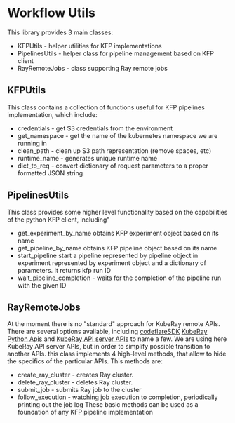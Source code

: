 # Workflow Utils

This library provides 3 main classes:
* KFPUtils - helper utilities for KFP implementations
* PipelinesUtils - helper class for pipeline management based on KFP client
* RayRemoteJobs - class supporting Ray remote jobs

## KFPUtils

This class contains a collection of functions useful for KFP pipelines implementation, which include: 
* credentials - get S3 credentials from the environment
* get_namespace - get the name of the kubernetes namespace we are running in
* clean_path - clean up S3 path representation (remove spaces, etc)
* runtime_name - generates unique runtime name
* dict_to_req - convert dictionary of request parameters to a proper formatted JSON string

## PipelinesUtils

This class provides some higher level functionality based on the capabilities of the python KFP client, including" 
* get_experiment_by_name obtains KFP experiment object based on its name
* get_pipeline_by_name obtains KFP pipeline object based on its name
* start_pipeline start a pipeline represented by pipeline object in experiment represented by experiment object and a 
dictionary of parameters. It returns kfp run ID
* wait_pipeline_completion - waits for the completion of the pipeline run with the given ID

## RayRemoteJobs

At the moment there is no "standard" approach for KubeRay remote APIs. There are several options available, 
including [codeflareSDK](https://github.com/project-codeflare/codeflare-sdk/tree/1fe04c3022d98bc286454dea2cd1e31709961bd2/src/codeflare_sdk)
[KubeRay Python Apis](https://github.com/ray-project/kuberay/tree/master/clients/python-client) and 
[KubeRay API server APIs](https://github.com/ray-project/kuberay/tree/master/clients/python-apiserver-client) to name a few.
We are using here KubeRay API server APIs, but in order to simplify possible transition to another APIs. this class 
implements 4 high-level methods, that allow to hide the specifics of the particular APIs. This methods are:
* create_ray_cluster - creates Ray cluster.
* delete_ray_cluster - deletes Ray cluster.
* submit_job - submits Ray job to the cluster
* follow_execution - watching job execution to completion, periodically printing out the job log
These basic methods can be used as a foundation of any KFP pipeline implementation